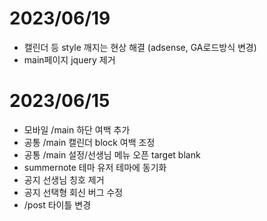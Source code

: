 # 2023/06/19

-   캘린더 등 style 깨지는 현상 해결 (adsense, GA로드방식 변경)
-   main페이지 jquery 제거

# 2023/06/15

-   모바일 /main 하단 여백 추가
-   공통 /main 캘린더 block 여백 조정
-   공통 /main 설정/선생님 메뉴 오픈 target blank
-   summernote 테마 유저 테마에 동기화
-   공지 선생님 칭호 제거
-   공지 선택형 회신 버그 수정
-   /post 타이틀 변경

